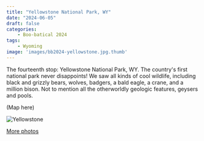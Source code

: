 ```yaml
---
title: "Yellowstone National Park, WY"
date: "2024-06-05"
draft: false
categories: 
    - Boo-batical 2024
tags:
    - Wyoming
image: 'images/bb2024-yellowstone.jpg.thumb'
---
```


The fourteenth stop: Yellowstone National Park, WY. The country's first national park never disappoints! We saw all kinds of cool wildlife, including black and grizzly bears, wolves, badgers, a bald eagle, a crane, and a million bison. Not to mention all the otherworldly geologic features, geysers and pools.

(Map here)

![Yellowstone](/images/bb2024-yellowstone.jpg)

[More photos](https://photos.app.goo.gl/kwZywCk6pqJnRz8w7)
